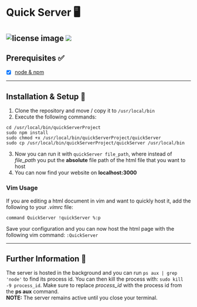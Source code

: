# Quick Server 🖥
![license image](https://img.shields.io/badge/License-MIT-red) ![](https://img.shields.io/badge/Built%20with-Node-brightgreen)
--------------
## Prerequisites ✅
- [x] [node & npm](https://nodejs.org/en/download/)
--------------
## Installation & Setup 📸  
1. Clone the repository and move / copy it to `/usr/local/bin`  
2. Execute the following commands:  
```  
cd /usr/local/bin/quickServerProject
sudo npm install
sudo chmod +x /usr/local/bin/quickServerProject/quickServer  
sudo cp /usr/local/bin/quickServerProject/quickServer /usr/local/bin  
```  
3. Now you can run it with `quickServer file_path`, where instead of *file_path* you put the **absolute** file path of the html file that you want to host
4. You can now find your website on **localhost:3000**  
### Vim Usage  
If you are editing a html document in vim and want to quickly host it, add the following to your *.vimrc* file:  
```  
command QuickServer !quickServer %:p  
```   
Save your configuration and you can now host the html page with the following vim command: `:QuickServer`   

-----------------  
## Further Information 📖
The server is hosted in the background and you can run `ps aux | grep 'node'` to find its process id. You can then kill the process with: `sudo kill -9 process_id`. Make sure to replace *process_id* with the process id from the **ps aux** command.  
**NOTE:** The server remains active until you close your terminal. 

